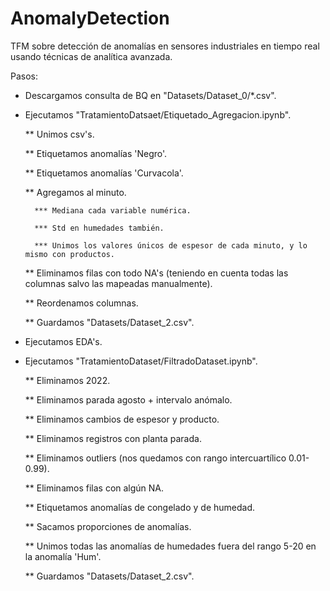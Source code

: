 # AnomalyDetection
TFM sobre detección de anomalías en sensores industriales en tiempo real usando técnicas de analítica avanzada.

Pasos:

* Descargamos consulta de BQ en "Datasets/Dataset_0/*.csv".

* Ejecutamos "TratamientoDatsaet/Etiquetado_Agregacion.ipynb".
    
    ** Unimos csv's.

    ** Etiquetamos anomalías 'Negro'.

    ** Etiquetamos anomalías 'Curvacola'.

    ** Agregamos al minuto.

        *** Mediana cada variable numérica.

        *** Std en humedades también.

        *** Unimos los valores únicos de espesor de cada minuto, y lo mismo con productos.

    ** Eliminamos filas con todo NA's (teniendo en cuenta todas las columnas salvo las mapeadas manualmente).

    ** Reordenamos columnas.

    ** Guardamos "Datasets/Dataset_2.csv".

* Ejecutamos EDA's.

* Ejecutamos "TratamientoDataset/FiltradoDataset.ipynb".

    ** Eliminamos 2022.

    ** Eliminamos parada agosto + intervalo anómalo.

    ** Eliminamos cambios de espesor y producto.

    ** Eliminamos registros con planta parada.

    ** Eliminamos outliers (nos quedamos con rango intercuartílico 0.01-0.99).

    ** Eliminamos filas con algún NA.

    ** Etiquetamos anomalías de congelado y de humedad.

    ** Sacamos proporciones de anomalías.

    ** Unimos todas las anomalías de humedades fuera del rango 5-20 en la anomalía 'Hum'.

    ** Guardamos "Datasets/Dataset_2.csv".